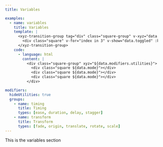 ```yaml
---
title: Variables

examples:
  - name: variables
    title: Variables
    template: |
      <xyz-transition-group tag="div" class="square-group" v-xyz="data.modifiers.utilities" v-on="data.listeners">
        <div class="square" v-for="index in 3" v-show="data.toggled" :key="index"></div>
      </xyz-transition-group>
    code:
      - language: html
        content: |
          <div class="square-group" xyz="${data.modifiers.utilities}">
            <div class="square ${data.mode}"></div>
            <div class="square ${data.mode}"></div>
            <div class="square ${data.mode}"></div>
          </div>

modifiers:
  hideUtilities: true
  groups:
    - name: timing
      title: Timing
      types: [ease, duration, delay, stagger]
    - name: transform
      title: Transform
      types: [fade, origin, translate, rotate, scale]
---
```


This is the variables section
